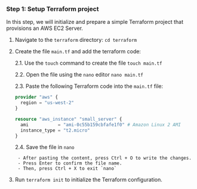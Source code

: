 ### Step 1: Setup Terraform project

In this step, we will initialize and prepare a simple Terraform project that provisions an AWS EC2 Server.

1. Navigate to the `terraform` directory: `cd terraform`

2. Create the file `main.tf` and add the terraform code:

    2.1. Use the `touch` command to create the file `touch main.tf`

    2.2. Open the file using the `nano` editor `nano main.tf`

    2.3. Paste the following Terraform code into the `main.tf` file:

      ```terraform
      provider "aws" {
        region = "us-west-2"
      }

      resource "aws_instance" "small_server" {
        ami           = "ami-0c55b159cbfafe1f0" # Amazon Linux 2 AMI
        instance_type = "t2.micro"
      }
      ```

    2.4. Save the file in `nano`

        - After pasting the content, press Ctrl + O to write the changes.
        - Press Enter to confirm the file name.
        - Then, press Ctrl + X to exit `nano`


3. Run `terraform init` to initialize the Terraform configuration.